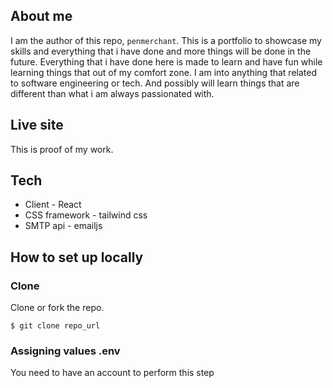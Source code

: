 ## About me
I am the author of this repo, ```penmerchant```. This is a portfolio to showcase my skills and everything that i have done and more things will be done in the future.
Everything that i have done here is made to learn and have fun while learning things that out of my comfort zone. I am into anything that related to software engineering or tech. And possibly will learn things that are different than what i am always passionated with. 

## Live site

This is proof of my work.

## Tech
* Client - React
* CSS framework - tailwind css
* SMTP api - emailjs

## How to set up locally
### Clone 
Clone or fork the repo.
```shell
$ git clone repo_url
```

### Assigning values .env
You need to have an  account to perform this step
